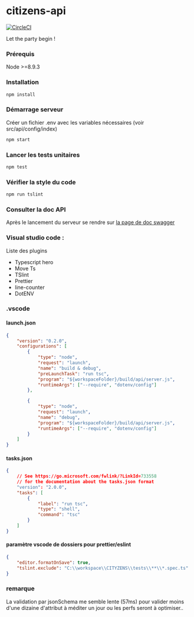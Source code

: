 # citizens-api

[![CircleCI](https://circleci.com/gh/tapesec/CITYZENS.svg?style=svg&circle-token=a7ff76bc71957fa198d448488e63f96a31280911)](https://circleci.com/gh/tapesec/CITYZENS)

Let the party begin !

### Prérequis

Node >=8.9.3

### Installation

```sh
npm install
```

### Démarrage serveur

Créer un fichier .env avec les variables nécessaires (voir src/api/config/index)

```sh
npm start
```

### Lancer les tests unitaires

```sh
npm test
```

### Vérifier la style du code

```sh
npm run tslint
```

### Consulter la doc API

Après le lancement du serveur se rendre sur [la page de doc swagger](localhost:3000/api-docs/#/)

### Visual studio code :

Liste des plugins

*   Typescript hero
*   Move Ts
*   TSlint
*   Prettier
*   line-counter
*   DotENV

### .vscode

#### launch.json

```json
{
    "version": "0.2.0",
    "configurations": [
        {
            "type": "node",
            "request": "launch",
            "name": "build & debug",
            "preLaunchTask": "run tsc",
            "program": "${workspaceFolder}/build/api/server.js",
            "runtimeArgs": ["--require", "dotenv/config"]
        },

        {
            "type": "node",
            "request": "launch",
            "name": "debug",
            "program": "${workspaceFolder}/build/api/server.js",
            "runtimeArgs": ["--require", "dotenv/config"]
        }
    ]
}
```

#### tasks.json

```json
{
    // See https://go.microsoft.com/fwlink/?LinkId=733558
    // for the documentation about the tasks.json format
    "version": "2.0.0",
    "tasks": [
        {
            "label": "run tsc",
            "type": "shell",
            "command": "tsc"
        }
    ]
}
```

#### paramètre vscode de dossiers pour prettier/eslint

```json
{
    "editor.formatOnSave": true,
    "tslint.exclude": "C:\\workspace\\CITYZENS\\tests\\**\\*.spec.ts"
}
```

### remarque

La validation par jsonSchema me semble lente (57ms) pour valider moins d'une dizaine d'attribut
à méditer un jour ou les perfs seront à optimiser..
